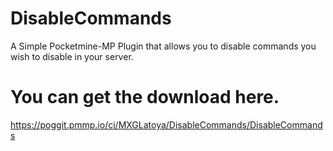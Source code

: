# DisableCommands
A Simple Pocketmine-MP Plugin that allows you to disable commands you wish to disable in your server.

# You can get the download here. 
https://poggit.pmmp.io/ci/MXGLatoya/DisableCommands/DisableCommands

